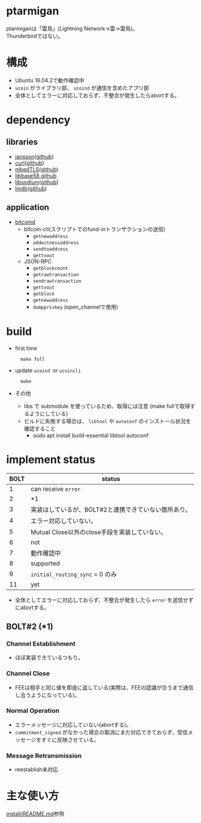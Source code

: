 ptarmigan
====

ptarmiganは「雷鳥」(Lightning Network→雷→雷鳥)。  
Thunderbirdではない。


# 構成
* Ubuntu 16.04.2で動作確認中
* `ucoin` がライブラリ部、 `ucoind` が通信を含めたアプリ部
* 全体としてエラーに対応しておらず、不整合が発生したらabortする。


# dependency

## libraries

* [jansson](http://www.digip.org/jansson/)([github](https://github.com/akheron/jansson))
* [curl](https://curl.haxx.se/)([github](https://github.com/curl/curl))
* [mbedTLS](https://tls.mbed.org/)([github](https://github.com/ARMmbed/mbedtls))
* [libbase58 github](https://github.com/luke-jr/libbase58)
* [libsodium](https://download.libsodium.org/doc/)([github](https://github.com/jedisct1/libsodium))
* [lmdb](https://symas.com/lightning-memory-mapped-database/)([github](https://github.com/LMDB/lmdb))


## application

* [bitcoind](https://github.com/bitcoin/bitcoin)
    * bitcoin-cli(スクリプトでのfund-inトランザクションの送信)
        * `getnewaddress`
        * `addwitnessaddress`
        * `sendtoaddress`
        * `gettxout`
    * JSON-RPC
        * `getblockcount`
        * `getrawtransaction`
        * `sendrawtransaction`
        * `gettxout`
        * `getblock`
        * `getnewaddress`
        * `dumpprivkey` (open_channelで使用)


# build

* first time

        make full

* update `ucoind `or `ucoincli`

        make

* その他
    * libs で submodule を使っているため、取得には注意 (make fullで取得するようにしている)
    * ビルドに失敗する場合は、 `libtool` や `autoconf` のインストール状況を確認すること
        * sudo apt install build-essential libtool autoconf


# implement status

| BOLT | status |
|------|-------|
|  1   | can receive `error` |
|  2   | \*1 |
|  3   | 実装はしているが、BOLT#2と連携できていない箇所あり。 |
|  4   | エラー対応していない。 |
|  5   | Mutual Close以外のclose手段を実装していない。 |
|  6   | not |
|  7   | 動作確認中 |
|  8   | supported |
|  9   | `initial_routing_sync` = 0 のみ |
|  11  | yet |

* 全体としてエラーに対応しておらず、不整合が発生したら `error` を送信せずにabortする。


## BOLT#2 (\*1)
### Channel Establishment
* ほぼ実装できているつもり。


### Channel Close
* FEEは相手と同じ値を即座に返している(実際は、FEEの認識が合うまで通信し合うようになっている)。


### Normal Operation
* エラーメッセージに対応していない(abortする)。
* `commitment_signed` がなかった場合の取消にまだ対応できておらず、受信メッセージをすぐに反映させている。


### Message Retransmission
* reestablish未対応


# 主な使い方
[install/README.md](install/README.md)参照
